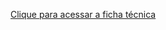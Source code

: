 [Clique para acessar a ficha técnica](https://www.notion.so/Ficha-t-cnica-Projeto-05-20f44b34ba3f81a3ba34cc07c166de95?source=copy_link)
